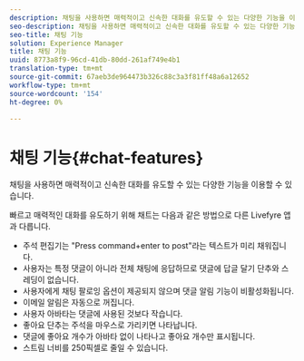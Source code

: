 ```yaml
---
description: 채팅을 사용하면 매력적이고 신속한 대화를 유도할 수 있는 다양한 기능을 이용할 수 있습니다.
seo-description: 채팅을 사용하면 매력적이고 신속한 대화를 유도할 수 있는 다양한 기능을 이용할 수 있습니다.
seo-title: 채팅 기능
solution: Experience Manager
title: 채팅 기능
uuid: 8773a8f9-96cd-41db-80dd-261af749e4b1
translation-type: tm+mt
source-git-commit: 67aeb3de964473b326c88c3a3f81ff48a6a12652
workflow-type: tm+mt
source-wordcount: '154'
ht-degree: 0%

---
```



# 채팅 기능{#chat-features}

채팅을 사용하면 매력적이고 신속한 대화를 유도할 수 있는 다양한 기능을 이용할 수 있습니다.



빠르고 매력적인 대화를 유도하기 위해 채트는 다음과 같은 방법으로 다른 Livefyre 앱과 다릅니다.

* 주석 편집기는 &quot;Press command+enter to post&quot;라는 텍스트가 미리 채워집니다.
* 사용자는 특정 댓글이 아니라 전체 채팅에 응답하므로 댓글에 답글 달기 단추와 스레딩이 없습니다.
* 사용자에게 채팅 팔로잉 옵션이 제공되지 않으며 댓글 알림 기능이 비활성화됩니다.
* 이메일 알림은 자동으로 꺼집니다.
* 사용자 아바타는 댓글에 사용된 것보다 작습니다.
* 좋아요 단추는 주석을 마우스로 가리키면 나타납니다.
* 댓글에 좋아요 개수가 아바타 없이 나타나고 좋아요 개수만 표시됩니다.
* 스트림 너비를 250픽셀로 줄일 수 있습니다.

